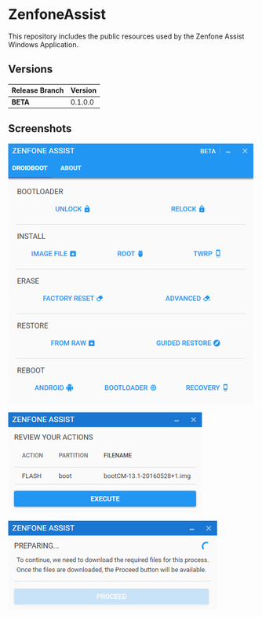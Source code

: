 # ZenfoneAssist
This repository includes the public resources used by the Zenfone Assist Windows Application.

## Versions

| Release Branch | Version |
|----------------|---------|
|    **BETA**    | 0.1.0.0 |

## Screenshots

![Droidboot Mode](Resources/Screenshots/DroidbootMode.png)

![Flash from Image](Resources/Screenshots/FlashFromImage.png)

![Prepare Package](Resources/Screenshots/PackagePrepare.png)
